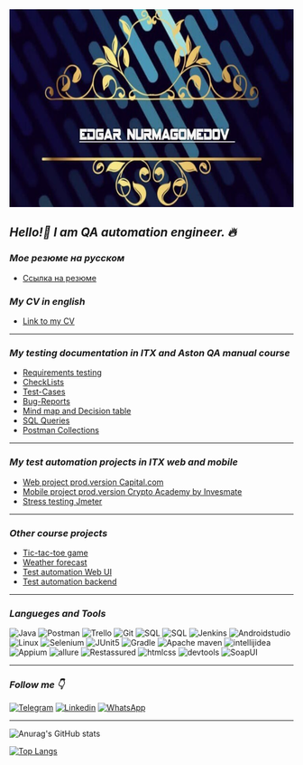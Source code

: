 
<Img src="https://github.com/edgar8686/git-gui/blob/main/photo_2023-06-06_12-19-15.jpg?raw=true" Width="850" Height="350">

## ***Hello!:wave: I am QA automation engineer. :fire:***
### *Moe резюме на русском*

+ [Ссылка на резюме]()

### *My CV in english*

+ [Link to my CV]()
___
### ***My testing documentation in ITX and Aston QA manual course***
+ [Requirements testing]()
+ [CheckLists]()
+ [Test-Cases]()
+ [Bug-Reports]()
+ [Mind map and Decision table]()
+ [SQL Queries]()
+ [Postman Collections]()
___
### ***My test automation projects in ITX web and mobile***
+ [Web project prod.version Capital.com]()
+ [Mobile project prod.version Crypto Academy by Invesmate](https://github.com/edgar8686/Test_Appium_Mobile)
+ [Stress testing Jmeter]()
___
### ***Other course projects***
+ [Tic-tac-toe game](https://github.com/edgar8686/GB/blob/master/src/Lesson4_Project_X_Y/ProjectXY.java)
+ [Weather forecast](https://github.com/edgar8686/JavaCore_project/tree/master/src/main/java/Project)
+ [Test automation Web UI](https://github.com/edgar8686/Maven_project/tree/master/src/test/java/org/example/project)
+ [Test automation backend](https://github.com/edgar8686/Project_backend_Java)
___
### ***Langueges and Tools***
![Java](https://img.shields.io/badge/-Java-090909?style=for-the-badge&logo=java)
![Postman](https://img.shields.io/badge/-Postman-090909?style=for-the-badge&logo=postman)
![Trello](https://img.shields.io/badge/-trello-090909?style=for-the-badge&logo=trello)
![Git](https://img.shields.io/badge/-git-090909?style=for-the-badge&logo=git)
![SQL](https://img.shields.io/badge/-postgresql-090909?style=for-the-badge&logo=postgresql)
![SQL](https://img.shields.io/badge/-oracledatabase-090909?style=for-the-badge&logo=oracle)
![Jenkins](https://img.shields.io/badge/-jenkins-090909?style=for-the-badge&logo=jenkins)
![Androidstudio](https://img.shields.io/badge/-androidstudio-090909?style=for-the-badge&logo=androidstudio)
![Linux](https://img.shields.io/badge/-linux-090909?style=for-the-badge&logo=linux)
![Selenium](https://img.shields.io/badge/-selenium-090909?style=for-the-badge&logo=selenium)
![JUnit5](https://img.shields.io/badge/-junit5-090909?style=for-the-badge&logo=junit5)
![Gradle](https://img.shields.io/badge/-gradle-090909?style=for-the-badge&logo=gradle)
![Apache maven](https://img.shields.io/badge/-ApacheMaven-090909?style=for-the-badge&logo=apachemaven)
![intellijidea](https://img.shields.io/badge/-Intellijidea-090909?style=for-the-badge&logo=intellijidea)
![Appium](https://img.shields.io/badge/-appium-090909?style=for-the-badge&logo=appium)
![allure](https://img.shields.io/badge/-allure-090909?style=for-the-badge&logo=allure)
![Restassured](https://img.shields.io/badge/-restassured-090909?style=for-the-badge&logo=restassured)
![htmlcss](https://img.shields.io/badge/-htmlcss-090909?style=for-the-badge&logo=htmlcss)
![devtools](https://img.shields.io/badge/-devtools-090909?style=for-the-badge&logo=devtools)
![SoapUI](https://img.shields.io/badge/-soapUI-090909?style=for-the-badge&logo=SoapUI)
___
### ***Follow me :point_down:***
[![Telegram](https://img.shields.io/badge/-telegram-090909?style=for-the-badge&logo=telegram)](https://t.me/Edgar186)
[![Linkedin](https://img.shields.io/badge/-linkedin-090909?style=for-the-badge&logo=linkedin)]()
[![WhatsApp](https://img.shields.io/badge/-WhatsApp-090909?style=for-the-badge&logo=whatsapp)](https://wa.me/79324194220?text=%D0%9F%D1%80%D0%B8%D0%B2%D0%B5%D1%82!%20%F0%9F%91%8B%20%D0%9C%D0%B5%D0%BD%D1%8F%20%D0%B8%D0%BD%D1%82%D0%B5%D1%80%D0%B5%D1%81%D1%83%D0%B5%D1%82...)
___
![Anurag's GitHub stats](https://github-readme-stats.vercel.app/api?username=edgar8686&show_icons=true&theme=merko)

[![Top Langs](https://github-readme-stats.vercel.app/api/top-langs/?username=edgar8686&layout=compact)](https://github.com/anuraghazra/github-readme-stats)